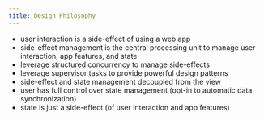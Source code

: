 ```yaml
---
title: Design Philosophy
---
```


- user interaction is a side-effect of using a web app
- side-effect management is the central processing unit to manage user
  interaction, app features, and state
- leverage structured concurrency to manage side-effects
- leverage supervisor tasks to provide powerful design patterns
- side-effect and state management decoupled from the view
- user has full control over state management (opt-in to automatic data
  synchronization)
- state is just a side-effect (of user interaction and app features)
